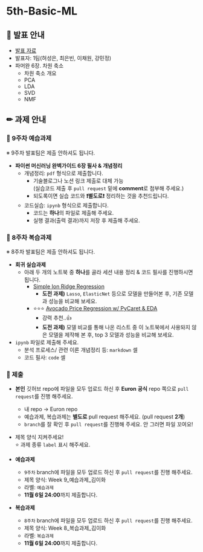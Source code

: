 # 5th-Basic-ML

## 📢 발표 안내
- [발표 자료]()
- 발표자: 1팀(허성은, 최은빈, 이채원, 강민정)
- 파머완 6장. 차원 축소
  - 차원 축소 개요
  - PCA
  - LDA
  - SVD
  - NMF

## ✏ 과제 안내
### 📍 9주차 예습과제
※ 9주차 발표팀은 제출 안하셔도 됩니다.
- **파이썬 머신러닝 완벽가이드 6장 필사 & 개념정리**  
  - 개념정리: ```pdf``` 형식으로 제출합니다.
    - 기술블로그나 노션 링크 제출로 대체 가능  
      (실습코드 제출 후 ```pull request``` 밑에 **comment**로 첨부해 주세요.)
    - 되도록이면 실습 코드와 **❗별도로❗** 정리하는 것을 추천드립니다.
  - 코드실습: ```ipynb``` 형식으로 제출합니다.
    - 코드는 **하나**의 파일로 제출해 주세요.
    - 실행 결과(출력 결과)까지 저장 후 제출해 주세요.

### 📍 8주차 복습과제
※ 8주차 발표팀은 제출 안하셔도 됩니다.
- **회귀 실습과제**  
  - 아래 두 개의 노트북 중 **하나**를 골라 세션 내용 정리 & 코드 필사를 진행하시면 됩니다.
    - [Simple Ion Ridge Regression](https://www.kaggle.com/code/tunguz/simple-ion-ridge-regression-starter/notebook)
      - **도전 과제)** ```Lasso```, ```ElasticNet``` 등으로 모델을 만들어본 후, 기존 모델과 성능을 비교해 보세요.
    - ⭐⭐⭐ [Avocado Price Regression w/ PyCaret & EDA](https://www.kaggle.com/code/caesarmario/avocado-price-regression-w-pycaret-eda)
      - 강력 추천..👍
      - **도전 과제)** 모델 비교를 통해 나온 리스트 중 이 노트북에서 사용돠지 않은 모델을 제작해 본 후, top 3 모델과 성능을 비교해 보세요.
- ```ipynb``` 파일로 제출해 주세요.
  - 분석 프로세스/ 관련 이론 개념정리 등: ```markdown``` 셀
  - 코드 필사: ```code``` 셀

### 📍 제출
- **본인** 깃허브 repo에 파일을 모두 업로드 하신 후 **Euron 공식** repo 쪽으로 ```pull request```를 진행 해주세요.
  - 내 repo -> Euron repo
  - 예습과제, 복습과제는 **별도로** pull request 해주세요. (pull request **2개**)
  - ```branch```를 잘 확인 후 ```pull request```를 진행해 주세요. 안 그러면 파일 꼬여요!
- 제목 양식 지켜주세요!  
⭐ 과제 종류 ```label``` 표시 해주세요.

- **예습과제**
  - ```9주차``` branch에 파일을 모두 업로드 하신 후 ```pull request```를 진행 해주세요.
  - 제목 양식: Week 9_예습과제_김이화
  - 라벨: ```예습과제```
  - **11월 6일 24:00**까지 제출합니다.
  
- **복습과제**
  - ```8주차``` branch에 파일을 모두 업로드 하신 후 ```pull request```를 진행 해주세요.
  - 제목 양식: Week 8_복습과제_김이화
  - 라벨: ```복습과제```
  - **11월 6일 24:00**까지 제출합니다.
